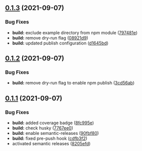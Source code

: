 ## [0.1.3](https://github.com/IBM/code-engine-node-sdk/compare/v0.1.2...v0.1.3) (2021-09-07)


### Bug Fixes

* **build:** exclude example directory from npm module ([797481e](https://github.com/IBM/code-engine-node-sdk/commit/797481e163e563ca62832150f5839c7878a31be0))
* **build:** remove dry-run flag ([08921d9](https://github.com/IBM/code-engine-node-sdk/commit/08921d9c47b0ea917caf8c78954d55d65ff4134c))
* **build:** updated publish configuration ([d1645bd](https://github.com/IBM/code-engine-node-sdk/commit/d1645bd7f987786072b915f8f411732c3fa64dca))

## [0.1.2](https://github.com/IBM/code-engine-node-sdk/compare/v0.1.1...v0.1.2) (2021-09-07)


### Bug Fixes

* **build:** remove dry-run flag to enable npm publish ([3cd56ab](https://github.com/IBM/code-engine-node-sdk/commit/3cd56ab3b209b241415074f989d0f2f38466b335))

## [0.1.1](https://github.com/IBM/code-engine-node-sdk/compare/v0.1.0...v0.1.1) (2021-09-07)


### Bug Fixes

* **build:** added coverage badge ([8fc995e](https://github.com/IBM/code-engine-node-sdk/commit/8fc995e0f943c9e9e80f55e1eba962ee7a14d3d2))
* **build:** check husky ([7767ee0](https://github.com/IBM/code-engine-node-sdk/commit/7767ee0b3703f489d0f111d5e97f316dbcdb0061))
* **build:** enable semantic-releases ([90fbf80](https://github.com/IBM/code-engine-node-sdk/commit/90fbf80764e2e92d3eeb043778400cc6057174c4))
* **build:** fixed pre-push hook ([cdfb3f2](https://github.com/IBM/code-engine-node-sdk/commit/cdfb3f2986d255473dada2ba0237a5220ad898d9))
* activated semantic releases ([8205efd](https://github.com/IBM/code-engine-node-sdk/commit/8205efd0a7a768b5ee5f9d08f201879327175564))
